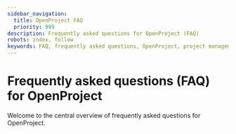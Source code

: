 ```yaml
---
sidebar_navigation:
  title: OpenProject FAQ
  priority: 999
description: Frequently asked questions for OpenProject (FAQ)
robots: index, follow
keywords: FAQ, frequently asked questions, OpenProject, project management
---
```

# Frequently asked questions (FAQ) for OpenProject

Welcome to the central overview of frequently asked questions for OpenProject. 


